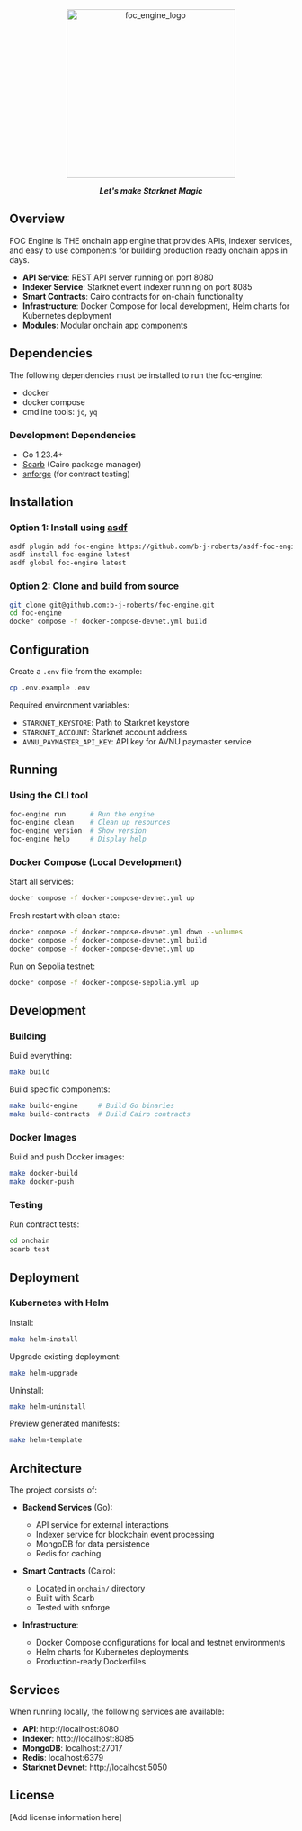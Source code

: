 <div align="center">
  <img src="resources/logo.png" alt="foc_engine_logo" height="300"/>

  ***Let's make Starknet Magic***
</div>

## Overview

FOC Engine is THE onchain app engine that provides APIs, indexer services, and easy to use components for building production ready onchain apps in days.

- **API Service**: REST API server running on port 8080
- **Indexer Service**: Starknet event indexer running on port 8085
- **Smart Contracts**: Cairo contracts for on-chain functionality
- **Infrastructure**: Docker Compose for local development, Helm charts for Kubernetes deployment
- **Modules**: Modular onchain app components

## Dependencies

The following dependencies must be installed to run the foc-engine:
- docker
- docker compose
- cmdline tools: `jq`, `yq`

### Development Dependencies
- Go 1.23.4+
- [Scarb](https://docs.swmansion.com/scarb/) (Cairo package manager)
- [snforge](https://foundry-rs.github.io/starknet-foundry/) (for contract testing)

## Installation

### Option 1: Install using [asdf](https://asdf-vm.com/)
```bash
asdf plugin add foc-engine https://github.com/b-j-roberts/asdf-foc-engine.git
asdf install foc-engine latest
asdf global foc-engine latest
```

### Option 2: Clone and build from source
```bash
git clone git@github.com:b-j-roberts/foc-engine.git
cd foc-engine
docker compose -f docker-compose-devnet.yml build
```

## Configuration

Create a `.env` file from the example:
```bash
cp .env.example .env
```

Required environment variables:
- `STARKNET_KEYSTORE`: Path to Starknet keystore
- `STARKNET_ACCOUNT`: Starknet account address
- `AVNU_PAYMASTER_API_KEY`: API key for AVNU paymaster service

## Running

### Using the CLI tool
```bash
foc-engine run      # Run the engine
foc-engine clean    # Clean up resources
foc-engine version  # Show version
foc-engine help     # Display help
```

### Docker Compose (Local Development)

Start all services:
```bash
docker compose -f docker-compose-devnet.yml up
```

Fresh restart with clean state:
```bash
docker compose -f docker-compose-devnet.yml down --volumes
docker compose -f docker-compose-devnet.yml build
docker compose -f docker-compose-devnet.yml up
```

Run on Sepolia testnet:
```bash
docker compose -f docker-compose-sepolia.yml up
```

## Development

### Building

Build everything:
```bash
make build
```

Build specific components:
```bash
make build-engine     # Build Go binaries
make build-contracts  # Build Cairo contracts
```

### Docker Images

Build and push Docker images:
```bash
make docker-build
make docker-push
```

### Testing

Run contract tests:
```bash
cd onchain
scarb test
```

## Deployment

### Kubernetes with Helm

Install:
```bash
make helm-install
```

Upgrade existing deployment:
```bash
make helm-upgrade
```

Uninstall:
```bash
make helm-uninstall
```

Preview generated manifests:
```bash
make helm-template
```

## Architecture

The project consists of:

- **Backend Services** (Go):
  - API service for external interactions
  - Indexer service for blockchain event processing
  - MongoDB for data persistence
  - Redis for caching

- **Smart Contracts** (Cairo):
  - Located in `onchain/` directory
  - Built with Scarb
  - Tested with snforge

- **Infrastructure**:
  - Docker Compose configurations for local and testnet environments
  - Helm charts for Kubernetes deployments
  - Production-ready Dockerfiles

## Services

When running locally, the following services are available:

- **API**: http://localhost:8080
- **Indexer**: http://localhost:8085
- **MongoDB**: localhost:27017
- **Redis**: localhost:6379
- **Starknet Devnet**: http://localhost:5050

## License

[Add license information here]
